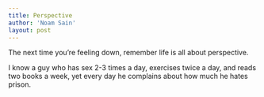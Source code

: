 ```yaml
---
title: Perspective
author: 'Noam Sain'
layout: post
---
```


The next time you’re feeling down, remember life is all about perspective.

I know a guy who has sex 2-3 times a day, exercises twice a day, and reads two books a week, yet every day he complains about how much he hates prison.